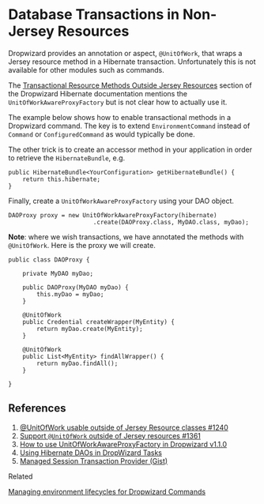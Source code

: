 # Database Transactions in Non-Jersey Resources

Dropwizard provides an annotation or aspect, `@UnitOfWork`, that wraps a Jersey resource method in a Hibernate transaction. Unfortunately this is not available for other modules such as commands.

The [Transactional Resource Methods Outside Jersey Resources](https://www.dropwizard.io/en/latest/manual/hibernate.html) section of the Dropwizard Hibernate documentation mentions the `UnitOfWorkAwareProxyFactory` but is not clear how to actually use it.

The example below shows how to enable transactional methods in a Dropwizard command. The key is to extend `EnvironmentCommand` instead of `Command` or `ConfiguredCommand` as would typically be done.

The other trick is to create an accessor method in your application in order to retrieve the `HibernateBundle`, e.g.

```
public HibernateBundle<YourConfiguration> getHibernateBundle() {
    return this.hibernate;
}
```

Finally, create a `UnitOfWorkAwareProxyFactory` using your DAO object.

```
DAOProxy proxy = new UnitOfWorkAwareProxyFactory(hibernate)
                        .create(DAOProxy.class, MyDAO.class, myDao);
```

**Note**: where we wish transactions, we have annotated the methods with `@UnitOfWork`. Here is the proxy we will create.

```
public class DAOProxy {

    private MyDAO myDao;

    public DAOProxy(MyDAO myDao) {
        this.myDao = myDao;
    }

    @UnitOfWork
    public Credential createWrapper(MyEntity) {
        return myDao.create(MyEntity);
    }

    @UnitOfWork
    public List<MyEntity> findAllWrapper() {
        return myDao.findAll();
    }

}
```

## References

1. [@UnitOfWork usable outside of Jersey Resource classes #1240](https://github.com/dropwizard/dropwizard/issues/1240)
1. [Support `@UnitOfWork` outside of Jersey resources #1361](https://github.com/dropwizard/dropwizard/pull/1361)
1. [How to use UnitOfWorkAwareProxyFactory in Dropwizard v1.1.0](https://stackoverflow.com/a/44434024/6146580)
1. [Using Hibernate DAOs in DropWizard Tasks](https://spin.atomicobject.com/2015/02/03/dropwizard-hibernate-dao/)
1. [Managed Session Transaction Provider (Gist)](https://gist.github.com/vvondra/1dbcd62306e40fa47294)

Related

[Managing environment lifecycles for Dropwizard Commands](https://sadique.io/blog/2019/07/28/managing-environment-lifecycles-for-dropwizard-commands/)
